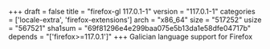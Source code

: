 +++
draft = false
title = "firefox-gl 117.0.1-1"
version = "117.0.1-1"
categories = ['locale-extra', 'firefox-extensions']
arch = "x86_64"
size = "517252"
usize = "567521"
sha1sum = "69f81296e4e299baa075e5b13da1e58dfe04717b"
depends = "['firefox>=117.0.1']"
+++
Galician language support for Firefox